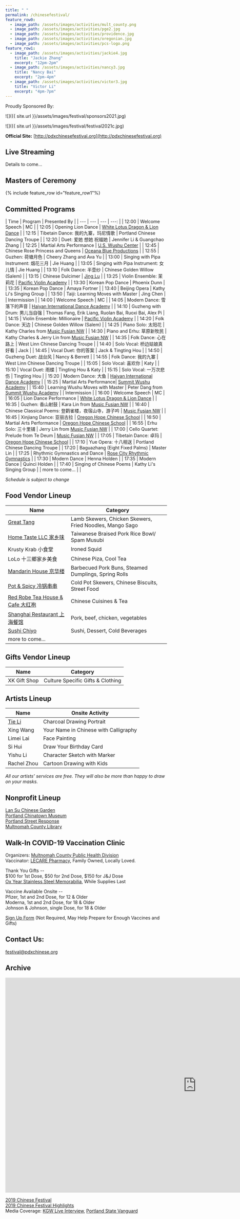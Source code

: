 ```yaml
---
title: " "
permalink: /chinesefestival/
feature_row0:
  - image_path: /assets/images/activities/mult_county.png
  - image_path: /assets/images/activities/pge2.jpg
  - image_path: /assets/images/activities/providence.jpg
  - image_path: /assets/images/activities/oregonian.jpg
  - image_path: /assets/images/activities/pcs-logo.png
feature_row1:
  - image_path: /assets/images/activities/jackie4.jpg
    title: "Jackie Zhang"
    excerpt: "12pm-2pm"
  - image_path: /assets/images/activities/nancy3.jpg
    title: "Nancy Bai"
    excerpt: "2pm-4pm"
  - image_path: /assets/images/activities/victor3.jpg
    title: "Victor Li"
    excerpt: "4pm-7pm"
---
```

Proudly Sponsored By:

![]({{ site.url }}/assets/images/festival/sponsors2021.jpg)

![]({{ site.url }}/assets/images/festival/festival2021c.jpg)

**Official Site:** [http://pdxchinesefestival.org](http://pdxchinesefestival.org)

## Live Streaming

Details to come...

## Masters of Ceremony

{% include feature_row id="feature_row1"%}

## Committed Programs  

| Time | Program | Presented By |
| --- | --- | --- | ---: |
| 12:00 | Welcome Speech | MC |
| 12:05 | Opening Lion Dance | [White Lotus Dragon & Lion Dance](https://www.whitelotusliondance.com/) |
| 12:15 | Tibetain Dance: 我的九寨，玛尼情歌 | Portland Chinese Dancing Troupe |
| 12:20 | Duet: 爱她 想她 祝福她 | Jennifer Li & Guangchao Zhang |
| 12:25 | Martial Arts Performance | [U.S. Wushu Center](https://uswushu.com/) |
| 12:45 | Chinese Rose Princess and Queens | [Oceana Blue Productions](http://oceanablueusa.com/) |
| 12:55 | Guzhen: 荷塘月色 | Cheery Zhang and Ava Yu |
| 13:00 | Singing with Pipa Instrument: 烟花三月 | Jie Huang |
| 13:05 | Singing with Pipa Instrument: 女儿情 | Jie Huang |
| 13:10 | Folk Dance: 半壶纱 | Chinese Golden Willow (Salem) |
| 13:15 | Chinese Dulcimer | [Jing Lu](http://www.jingluarts.com/) |
| 13:25 | Violin Ensemble: 茉莉花 | [Pacific Violin Academy](https://pacificviolinacademy.com/) |
| 13:30 | Korean Pop Dance | Phoenix Dunn |
| 13:35 | Korean Pop Dance | Amaya Fortner |
| 13:40 | Beijing Opera | Kathy Li's Singing Group |
| 13:50 | Taiji: Learning Moves with Master | Jing Chen |
| Intermission |
| 14:00 | Welcome Speech | MC |
| 14:05 | Modern Dance: 雪落下的声音 | [Haiyan International Dance Academy](http://www.haiyanballet.net/) |
| 14:10 | Guzheng with Drum: 男儿当自强 | Thomas Fang, Erik Liang, Ruolan Bai, Ruoxi Bai, Alex Pi |
| 14:15 | Violin Ensemble: Millionaire | [Pacific Violin Academy](https://pacificviolinacademy.com/) |
| 14:20 | Folk Dance: 天边 | Chinese Golden Willow (Salem) |
| 14:25 | Piano Solo: 太阳花 | Kathy Charles from [Music Fusian NW](https://www.facebook.com/musicfusiannw/) |
| 14:30 | Piano and Erhu: 草原新牧民 | Kathy Charles & Jerry Lin from [Music Fusian NW](https://www.facebook.com/musicfusiannw/) |
| 14:35 | Folk Dance: 心在路上 | West Linn Chinese Dancing Troupe |
| 14:40 | Solo Vocal: 桥边姑娘真好看 | Jack |
| 14:45 | Vocal Duet: 你的答案 | Jack & Tingting Hou |
| 14:50 | Guzheng Duet: 战台风 | Nancy & Berrett |
| 14:55 | Folk Dance: 我的九寨 | West Linn Chinese Dancing Troupe |
| 15:05 | Solo Vocal: 喜欢你 | Katy |
| 15:10 | Vocal Duet: 雨蝶 | Tingting Hou & Katy |
| 15:15 | Solo Vocal: 一万次悲伤 | Tingting Hou |
| 15:20 | Modern Dance: 大鱼 | [Haiyan International Dance Academy](http://www.haiyanballet.net/) |
| 15:25 | Martial Arts Performance| [Summit Wushu Academy](http://summitwushu.com/) |
| 15:40 | Learning Wushu Moves with Master | Peter Dang from [Summit Wushu Academy](http://summitwushu.com/) |
| Intermission |
| 16:00 | Welcome Speech | MC |
| 16:05 | Lion Dance Performance | [White Lotus Dragon & Lion Dance](https://www.whitelotusliondance.com/) |
| 16:35 | Guzhen: 香山射鼓 | Kara Lin from [Music Fusian NW](https://www.facebook.com/musicfusiannw/) |
| 16:40 | Chinese Classical Poems: 登鹳雀楼，夜宿山寺，游子吟 | [Music Fusian NW](https://www.facebook.com/musicfusiannw/) |
| 16:45 | Xinjiang Dance: 亚丽古拉 | [Oregon Hope Chinese School](http://www.oregon-hope.org) |
| 16:50 | Martial Arts Performance | [Oregon Hope Chinese School](http://www.oregon-hope.org) |
| 16:55 | Erhu Solo: 三十里铺 | Jerry Lin from [Music Fusian NW](https://www.facebook.com/musicfusiannw/) |
| 17:00 | Cello Quartet: Prelude from Te Deum | [Music Fusian NW](https://www.facebook.com/musicfusiannw/) |
| 17:05 | Tibetain Dance: 卓玛 | [Oregon Hope Chinese School](http://www.oregon-hope.org) |
| 17:10 | Yue Opera: 十八相送 | Portland Chinese Dancing Troupe |
| 17:20 | Baguazhang (Eight Fixed Palms) | Master Lin |
| 17:25 | Rhythmic Gymnastics and Dance | [Rose City Rhythmic Gymnastics](https://www.rosecityrhythmic.com/) |
| 17:30 | Modern Dance | Henna Holden |
| 17:35 | Modern Dance | Quinci Holden |
| 17:40 | Singing of Chinese Poems | Kathy Li's Singing Group |
| more to come... | |

*Schedule is subject to change*

## Food Vendor Lineup

| Name | Category |
| --- | --- |
| [Great Tang](http://greattang.gt/) | Lamb Skewers, Chicken Skewers, Fried Noodles, Mango Sago |
| [Home Taste LLC 家乡味](http://www.hometaste.org/) | Taiwanese Braised Pork Rice Bowl/ Spam Musubi |
| Krusty Krab 小食堂 | Ironed Squid |
| LoLo 十三鄉家乡美食 | Chinese Piza, Cool Tea |
| [Mandarin House 京华楼](https://www.mandarinhouse97204.com/) | Barbecued Pork Buns, Steamed Dumplings, Spring Rolls |
| [Pot & Spicy 冷锅串串](https://potspicytogo.com/) | Cold Pot Skewers, Chinese Biscuits, Street Food |
| [Red Robe Tea House & Cafe 大红袍](http://redrobeteahouse.com/)| Chinese Cuisines & Tea |
| [Shanghai Restaurant 上海餐馆](http://www.shfood.us/) | Pork, beef, chicken, vegetables |
| [Sushi Chiyo](https://www.sushichiyo.com/sushi-restaurant-beaverton) | Sushi, Dessert, Cold Beverages |
| more to come... | |

## Gifts Vendor Lineup

| Name | Category |
| --- | --- |
| XK Gift Shop | Culture Specific Gifts & Clothing |

## Artists Lineup

| Name | Onsite Activity |
| --- | --- |
| [Tie Li](https://www.litiefineart.com/) | Charcoal Drawing Portrait |
| Xing Wang | Your Name in Chinese with Calligraphy |
| Limei Lai | Face Painting |
| Si Hui | Draw Your Birthday Card |
| Yishu Li | Character Sketch with Marker |
| Rachel Zhou | Cartoon Drawing with Kids |

*All our artists' services are free. They will also be more than happy to draw on your masks.*

## Nonprofit Lineup

[Lan Su Chinese Garden](https://lansugarden.org/)  
[Portland Chinatown Museum](https://www.portlandchinatownmuseum.org/)  
[Portland Street Response](https://www.portland.gov/streetresponse)  
[Multnomah County Library](https://multcolib.org/file/1571)

## Walk-In COVID-19 Vaccination Clinic

Organizers: [Multnomah County Public Health Division](https://www.multco.us/health)  
Vaccinator: [LECARE Pharmacy](https://www.lecarepharmacy.com/), Family Owned, Locally Loved.  

Thank You Gifts --  
$100 for 1st Dose, $50 for 2nd Dose, $150 for J&J Dose  
[Ox Year Stainless Steel Memorabilia](/assets/images/activities/ox.jpg), While Supplies Last  

Vaccine Available Onsite --  
Pfizer, 1st and 2nd Dose, for 12 & Older  
Moderna, 1st and 2nd Dose, for 18 & Older  
Johnson & Johnson, single Dose, for 18 & Older  

[Sign Up Form](https://docs.google.com/forms/d/e/1FAIpQLScYnT81RswCNSO1zroOldu7wnUtktDQOPNCYDhzoMRiZvZiBw/viewform?usp=sf_link) (Not Required, May Help Prepare for Enough Vaccines and Gifts)

## Contact Us:

[festival@pdxchinese.org](mailto:festival@pdxchinese.org)  

## Archive

<iframe width="1189" height="669" src="https://www.youtube.com/embed/hOMUih0WrLQ" frameborder="0" allow="accelerometer; autoplay; encrypted-media; gyroscope; picture-in-picture" allowfullscreen></iframe>

[2019 Chinese Festival](http://pdxchinese.org/chinesefestival/chinesefestival_2019/)  
[2019 Chinese Festival Highlights](http://pdxchinese.org/chinese-festival-2019/)  
Media Coverage: [KGW Live Interview](https://www.kgw.com/video/life/first-ever-pdx-chinese-festival-on-the-square/283-21872975-6fee-4122-83d1-a83449b083f5), [Portland State Vanguard](https://psuvanguard.com/oregon-chinese-coalition-hosts-chinese-festival/)
